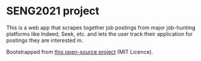 # SENG2021 project

This is a web app that scrapes together job postings from major job-hunting platforms like Indeed, Seek, etc. and lets the user track their application for postings they are interested in. 

Bootstrapped from <a href="https://flatlogic.com/templates/react-material-admin/demo">this open-source project</a> (MIT Licence).





